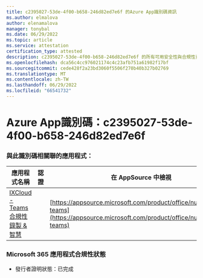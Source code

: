 ```yaml
---
title: c2395027-53de-4f00-b658-246d82ed7e6f 的Azure App識別碼資訊
ms.author: elmalova
author: elenamalova
manager: tonybal
ms.date: 06/29/2022
ms.topic: article
ms.service: attestation
certification_type: attested
description: c2395027-53de-4f00-b658-246d82ed7e6f 的所有可用安全性與合規性資訊。
ms.openlocfilehash: dca56c4cc976021174c4c23afb751a61982f17bf
ms.sourcegitcommit: cede428f2a23bd3060f5506f270b40b327b02769
ms.translationtype: MT
ms.contentlocale: zh-TW
ms.lasthandoff: 06/29/2022
ms.locfileid: "66541732"
---
```

# <a name="azure-app-id-c2395027-53de-4f00-b658-246d82ed7e6f"></a>Azure App識別碼：c2395027-53de-4f00-b658-246d82ed7e6f


### <a name="apps-associated-with-this-id"></a>與此識別碼相關聯的應用程式：
| **應用程式名稱** | **認證** | **在 AppSource 中檢視** |
|--------------|---------------|-----------------------|
| [IXCloud - Teams 合規性錄製 &amp; 智慧](../forward/numonix.nmx-teams.md) |  | [https://appsource.microsoft.com/product/office/numonix.nmx-teams](https://appsource.microsoft.com/product/office/numonix.nmx-teams) |

### <a name="microsoft-365-app-compliance-status"></a>Microsoft 365 應用程式合規性狀態
- 發行者證明狀態：已完成
